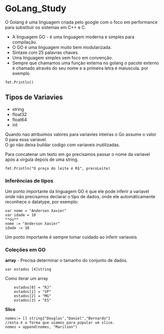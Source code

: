 # GoLang_Study
O Golang é uma linguagem criada pelo google com o foco em performance para substituir os sistemas em C++ e C.

* A linguagem GO - é uma linguagem moderna e simples para compilação.
* O GO é uma linguagem muito bem modularizada.
* Sintaxe com 25 palavras chaves.
* Uma linguagem simples sem foco em convenção.
* Sempre que chamamos uma função externa no golang o pacote externo é chamado através do seu nome e a primeira letra é maiuscula. por exemplo 
```	
fmt.Println()
```
## Tipos de Variavies

* string 
* float32
* float64
* int

Quando nao atribuimos valores para variavies inteiras o Go assume o valor 0 para essa variavel.
<br> O go não deixa buildar codigo com variaveis inutilizadas.<br>

Para concatenar um texto em go precisamos passar o nome da variavel após a virgula depois de uma string.
```
fmt.Println("O preço do leite é R$", precoLeite)
```
### Inferências de tipos

Um ponto importante da linguagem GO é que ele pode inferir a variavel onde não precisamos declarar o tipo de dados, onde ele automáticamente reconhece o datatype, por exemplo:
```
var nome = "Anderson Xavier"
var idade = 10
**ou** 
nome := "Anderson Xavier"
idade := 10
```
Um ponto importante é sempre tomar cuidado ao inferir variaveis 

### Coleções em GO

**array** - Precisa determinar o tamanho do conjunto de dados.
```
var estados [4]string
```
Como iterar um array
```
	estados[0] = "RJ"
	estados[1] = "SP"
	estados[2] = "MG"
	estados[3] = "ES"
```


**Slice**
```
nomes:= [] string{"Douglas","Daniel","Bernardo"}
//esta é a forma que usamos para popular um slice.
nomes = append(nomes, "Marilson")
```
